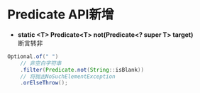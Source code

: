 # Predicate API新增

- **static <T&gt; Predicate<T&gt; not(Predicate<? super T> target)**  
断言转非

```java
Optional.of(" ")
    // 非空白字符串
    .filter(Predicate.not(String::isBlank))
    // 将抛出NoSuchElementException
    .orElseThrow();
```
